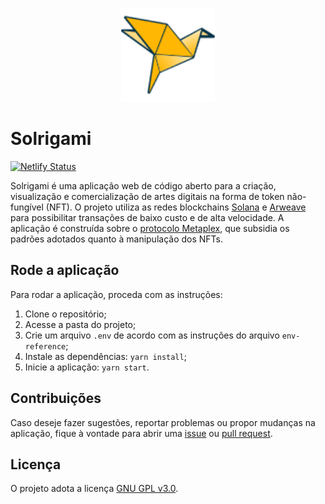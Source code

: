 <p align="center">
  <img src="./src/assets/img/logo.svg" alt="SOLRIGAMI" height="150px"/>
</p>


# Solrigami

[![Netlify Status](https://api.netlify.com/api/v1/badges/59548d5f-da99-4bd7-b4df-2f9cf7e0539a/deploy-status)](https://www.solrigami.com/)


Solrigami é uma aplicação web de código aberto para a criação, visualização e comercialização de artes digitais na forma de token não-fungível (NFT). O projeto utiliza as redes blockchains [Solana](https://solana.com/) e [Arweave](https://www.arweave.org/) para possibilitar transações de baixo custo e de alta velocidade. A aplicação é construída sobre o [protocolo Metaplex](https://github.com/metaplex-foundation/metaplex), que subsidia os padrões adotados quanto à manipulação dos NFTs.

## Rode a aplicação

Para rodar a aplicação, proceda com as instruções:

1. Clone o repositório;
2. Acesse a pasta do projeto;
3. Crie um arquivo `.env` de acordo com as instruções do arquivo `env-reference`;
4. Instale as dependências: `yarn install`;
5. Inicie a aplicação: `yarn start`.

## Contribuições

Caso deseje fazer sugestões, reportar problemas ou propor mudanças na aplicação, fique à vontade para abrir uma [issue](https://github.com/solrigami/app/issues) ou [pull request](https://github.com/solrigami/app/pulls).

## Licença

O projeto adota a licença [GNU GPL v3.0](https://www.gnu.org/licenses/gpl-3.0.pt-br.html).
